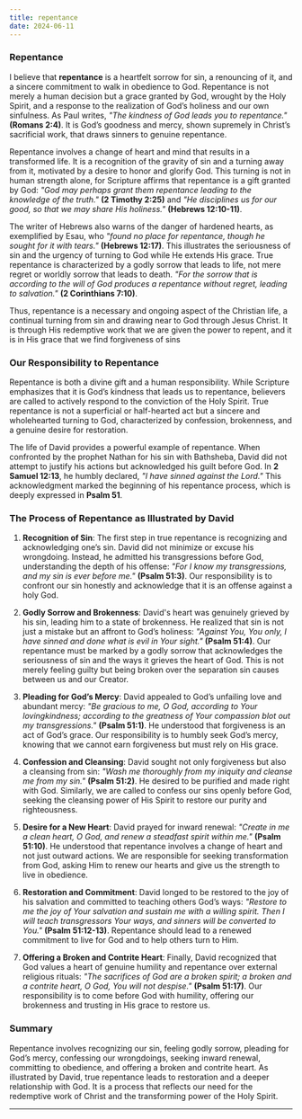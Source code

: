 ```yaml
---
title: repentance
date: 2024-06-11
---
```


### **Repentance**

I believe that **repentance** is a heartfelt sorrow for sin, a renouncing of it, and a sincere commitment to walk in obedience to God. Repentance is not merely a human decision but a grace granted by God, wrought by the Holy Spirit, and a response to the realization of God’s holiness and our own sinfulness. As Paul writes, *"The kindness of God leads you to repentance."* **(Romans 2:4)**. It is God’s goodness and mercy, shown supremely in Christ’s sacrificial work, that draws sinners to genuine repentance.

Repentance involves a change of heart and mind that results in a transformed life. It is a recognition of the gravity of sin and a turning away from it, motivated by a desire to honor and glorify God. This turning is not in human strength alone, for Scripture affirms that repentance is a gift granted by God: *"God may perhaps grant them repentance leading to the knowledge of the truth."* **(2 Timothy 2:25)** and *"He disciplines us for our good, so that we may share His holiness."* **(Hebrews 12:10-11)**.

The writer of Hebrews also warns of the danger of hardened hearts, as exemplified by Esau, who *"found no place for repentance, though he sought for it with tears."* **(Hebrews 12:17)**. This illustrates the seriousness of sin and the urgency of turning to God while He extends His grace. True repentance is characterized by a godly sorrow that leads to life, not mere regret or worldly sorrow that leads to death. *"For the sorrow that is according to the will of God produces a repentance without regret, leading to salvation."* **(2 Corinthians 7:10)**.

Thus, repentance is a necessary and ongoing aspect of the Christian life, a continual turning from sin and drawing near to God through Jesus Christ. It is through His redemptive work that we are given the power to repent, and it is in His grace that we find forgiveness of sins

### **Our Responsibility to Repentance**

Repentance is both a divine gift and a human responsibility. While Scripture emphasizes that it is God’s kindness that leads us to repentance, believers are called to actively respond to the conviction of the Holy Spirit. True repentance is not a superficial or half-hearted act but a sincere and wholehearted turning to God, characterized by confession, brokenness, and a genuine desire for restoration.

The life of David provides a powerful example of repentance. When confronted by the prophet Nathan for his sin with Bathsheba, David did not attempt to justify his actions but acknowledged his guilt before God. In **2 Samuel 12:13**, he humbly declared, *"I have sinned against the Lord."* This acknowledgment marked the beginning of his repentance process, which is deeply expressed in **Psalm 51**.

### **The Process of Repentance as Illustrated by David**

1. **Recognition of Sin**: 
   The first step in true repentance is recognizing and acknowledging one’s sin. David did not minimize or excuse his wrongdoing. Instead, he admitted his transgressions before God, understanding the depth of his offense: *"For I know my transgressions, and my sin is ever before me."* **(Psalm 51:3)**. Our responsibility is to confront our sin honestly and acknowledge that it is an offense against a holy God.

2. **Godly Sorrow and Brokenness**: 
   David's heart was genuinely grieved by his sin, leading him to a state of brokenness. He realized that sin is not just a mistake but an affront to God’s holiness: *"Against You, You only, I have sinned and done what is evil in Your sight."* **(Psalm 51:4)**. Our repentance must be marked by a godly sorrow that acknowledges the seriousness of sin and the ways it grieves the heart of God. This is not merely feeling guilty but being broken over the separation sin causes between us and our Creator.

3. **Pleading for God’s Mercy**: 
   David appealed to God’s unfailing love and abundant mercy: *"Be gracious to me, O God, according to Your lovingkindness; according to the greatness of Your compassion blot out my transgressions."* **(Psalm 51:1)**. He understood that forgiveness is an act of God’s grace. Our responsibility is to humbly seek God’s mercy, knowing that we cannot earn forgiveness but must rely on His grace.

4. **Confession and Cleansing**: 
   David sought not only forgiveness but also a cleansing from sin: *"Wash me thoroughly from my iniquity and cleanse me from my sin."* **(Psalm 51:2)**. He desired to be purified and made right with God. Similarly, we are called to confess our sins openly before God, seeking the cleansing power of His Spirit to restore our purity and righteousness.

5. **Desire for a New Heart**: 
   David prayed for inward renewal: *"Create in me a clean heart, O God, and renew a steadfast spirit within me."* **(Psalm 51:10)**. He understood that repentance involves a change of heart and not just outward actions. We are responsible for seeking transformation from God, asking Him to renew our hearts and give us the strength to live in obedience.

6. **Restoration and Commitment**: 
   David longed to be restored to the joy of his salvation and committed to teaching others God’s ways: *"Restore to me the joy of Your salvation and sustain me with a willing spirit. Then I will teach transgressors Your ways, and sinners will be converted to You."* **(Psalm 51:12-13)**. Repentance should lead to a renewed commitment to live for God and to help others turn to Him.

7. **Offering a Broken and Contrite Heart**: 
   Finally, David recognized that God values a heart of genuine humility and repentance over external religious rituals: *"The sacrifices of God are a broken spirit; a broken and a contrite heart, O God, You will not despise."* **(Psalm 51:17)**. Our responsibility is to come before God with humility, offering our brokenness and trusting in His grace to restore us.

### **Summary**

Repentance involves recognizing our sin, feeling godly sorrow, pleading for God’s mercy, confessing our wrongdoings, seeking inward renewal, committing to obedience, and offering a broken and contrite heart. As illustrated by David, true repentance leads to restoration and a deeper relationship with God. It is a process that reflects our need for the redemptive work of Christ and the transforming power of the Holy Spirit.

--- 

